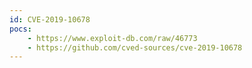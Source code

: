```yaml
---
id: CVE-2019-10678
pocs:
    - https://www.exploit-db.com/raw/46773
    - https://github.com/cved-sources/cve-2019-10678
---
```

